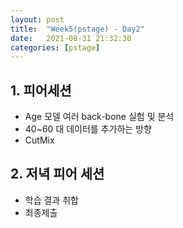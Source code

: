 ```yaml
---
layout: post
title:  "Week5(pstage) - Day2"
date:   2021-08-31 21:32:30
categories: [pstage]
---
```


## 1. 피어세션
* Age 모델 여러 back-bone 실험 및 분석
* 40~60 대 데이터를 추가하는 방향
* CutMix

## 2. 저녁 피어 세션
* 학습 결과 취합
* 최종제출